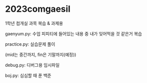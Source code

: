# 2023comgaesil

1학년 컴개실 과목 복습 & 과제용

gaenyum.py: 수업 피피티에 들어있는 내용 중 내가 잊어먹을 것 같은거 복습

practice.py: 실습문제 풀이

(mid는 중간까지, fin은 기말까지(예정))

debug.py: 디버그용 임시파일

boj.py: 심심할 때 푼 백준